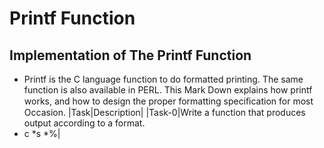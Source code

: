 # Printf Function
## Implementation of The Printf Function
* Printf is the C language function to do formatted printing. The same function is also available in PERL. This Mark Down explains how printf works, and how to design the proper formatting speciﬁcation for most Occasion.
|Task|Description|
|Task-0|Write a function that produces output according to a format.
* c
*s
*%|


